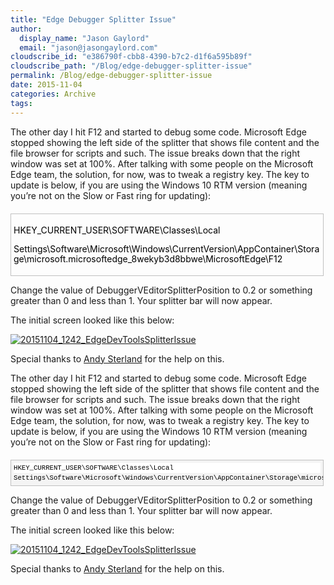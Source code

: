 ```yaml
---
title: "Edge Debugger Splitter Issue"
author: 
  display_name: "Jason Gaylord"
  email: "jason@jasongaylord.com"
cloudscribe_id: "e386790f-cbb8-4390-b7c2-d1f6a595b89f"
cloudscribe_path: "/Blog/edge-debugger-splitter-issue"
permalink: /Blog/edge-debugger-splitter-issue
date: 2015-11-04
categories: Archive
tags: 
---
```


The other day I hit F12 and started to debug some code. Microsoft Edge stopped showing the left side of the splitter that shows file content and the file browser for scripts and such. The issue breaks down that the right window was set at 100%. After talking with some people on the Microsoft Edge team, the solution, for now, was to tweak a registry key. The key to update is below, if you are using the Windows 10 RTM version (meaning you’re not on the Slow or Fast ring for updating):
 <div id="codeSnippetWrapper" style="margin: 20px 0px 10px; padding: 4px; border: 1px solid silver; border-image: none; width: 97.5%; text-align: left; line-height: 12pt; overflow: auto; font-family: " courier="" new",="" courier,="" monospace;="" font-size:="" 8pt;="" cursor:="" text;="" direction:="" ltr;="" max-height:="" 200px;="" background-color:="" rgb(244,="" 244,="" 244);"=""> <div id="codeSnippet" style="padding: 0px; width: 100%; text-align: left; color: black; line-height: 12pt; overflow: visible; font-family: " courier="" new",="" courier,="" monospace;="" font-size:="" 8pt;="" direction:="" ltr;="" background-color:="" rgb(244,="" 244,="" 244);"="">

HKEY_CURRENT_USER\SOFTWARE\Classes\Local 

Settings\Software\Microsoft\Windows\CurrentVersion\AppContainer\Storage\microsoft.microsoftedge_8wekyb3d8bbwe\MicrosoftEdge\F12
</div></div>


Change the value of DebuggerVEditorSplitterPosition to 0.2 or something greater than 0 and less than 1. Your splitter bar will now appear.


The initial screen looked like this below:


[![20151104_1242_EdgeDevToolsSplitterIssue](/media/images/20151104_1242_edgedevtoolssplitterissue-wlw.png "20151104_1242_EdgeDevToolsSplitterIssue")](/media/images/20151104_1242_edgedevtoolssplitterissue.png)

Special thanks to [Andy Sterland](https://twitter.com/AndySterland) for the help on this.<p>The other day I hit F12 and started to debug some code. Microsoft Edge stopped showing the left side of the splitter that shows file content and the file browser for scripts and such. The issue breaks down that the right window was set at 100%. After talking with some people on the Microsoft Edge team, the solution, for now, was to tweak a registry key. The key to update is below, if you are using the Windows 10 RTM version (meaning you’re not on the Slow or Fast ring for updating):</p> <div id="codeSnippetWrapper" style="margin: 20px 0px 10px; padding: 4px; border: 1px solid silver; border-image: none; width: 97.5%; text-align: left; line-height: 12pt; overflow: auto; font-family: &quot;Courier New&quot;, courier, monospace; font-size: 8pt; cursor: text; direction: ltr; max-height: 200px; background-color: rgb(244, 244, 244);"> <div id="codeSnippet" style="padding: 0px; width: 100%; text-align: left; color: black; line-height: 12pt; overflow: visible; font-family: &quot;Courier New&quot;, courier, monospace; font-size: 8pt; direction: ltr; background-color: rgb(244, 244, 244);"><pre style="margin: 0em; padding: 0px; width: 100%; text-align: left; color: black; line-height: 12pt; overflow: visible; font-family: &quot;Courier New&quot;, courier, monospace; font-size: 8pt; direction: ltr; background-color: white;">HKEY_CURRENT_USER\SOFTWARE\Classes\Local </pre><!--CRLF--><pre style="margin: 0em; padding: 0px; width: 100%; text-align: left; color: black; line-height: 12pt; overflow: visible; font-family: &quot;Courier New&quot;, courier, monospace; font-size: 8pt; direction: ltr; background-color: rgb(244, 244, 244);">Settings\Software\Microsoft\Windows\CurrentVersion\AppContainer\Storage\microsoft.microsoftedge_8wekyb3d8bbwe\MicrosoftEdge\F12</pre><!--CRLF--></div></div>
<p>Change the value of DebuggerVEditorSplitterPosition to 0.2 or something greater than 0 and less than 1. Your splitter bar will now appear.
<p>The initial screen looked like this below:
<p><a href="/media/images/20151104_1242_edgedevtoolssplitterissue.png"><img title="20151104_1242_EdgeDevToolsSplitterIssue" alt="20151104_1242_EdgeDevToolsSplitterIssue" src="/media/images/20151104_1242_edgedevtoolssplitterissue-wlw.png" border="0"></a><p>Special thanks to <a href="https://twitter.com/AndySterland" target="_blank">Andy Sterland</a> for the help on this.</p>